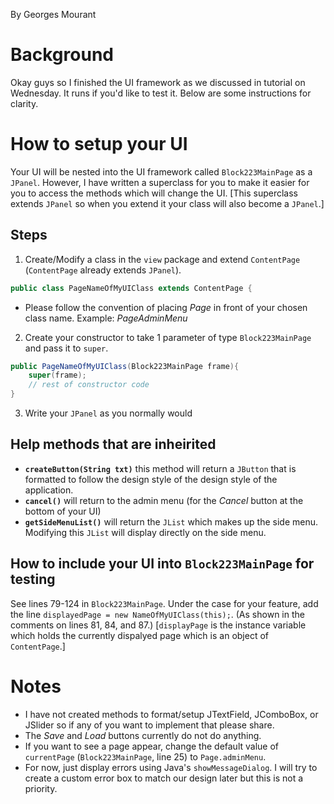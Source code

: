 By Georges Mourant

# Background

Okay guys so I finished the UI framework as we discussed in tutorial on Wednesday.
It runs if you'd like to test it. Below are some instructions for clarity.

# How to setup your UI
Your UI will be nested into the UI framework called `Block223MainPage` as a `JPanel`.
However, I have written a superclass for you to make it easier for you to access the methods
which will change the UI. [This superclass extends `JPanel` so when you extend it your class
will also become a `JPanel`.]

## Steps
1. Create/Modify a class in the `view` package and extend `ContentPage` (`ContentPage` already extends `JPanel`).

``` java
public class PageNameOfMyUIClass extends ContentPage {
```

- Please follow the convention of placing *Page* in front of your chosen class name.
Example: *PageAdminMenu*

2. Create your constructor to take 1 parameter of type `Block223MainPage` and pass it to `super`.

``` java
public PageNameOfMyUIClass(Block223MainPage frame){
    super(frame);
    // rest of constructor code
}
```

3. Write your `JPanel` as you normally would

## Help methods that are inheirited
- **`createButton(String txt)`** this method will return a `JButton` that is formatted 
to follow the design style of the design style of the application.
- **`cancel()`** will return to the admin menu (for the *Cancel* button at the bottom of your UI)
- **`getSideMenuList()`** will return the `JList` which makes up the side menu.
Modifying this `JList` will display directly on the side menu.

## How to include your UI into `Block223MainPage` for testing
See lines 79-124 in `Block223MainPage`.
Under the case for your feature, add the line `displayedPage = new NameOfMyUIClass(this);`.
(As shown in the comments on lines 81, 84, and 87.)
[`displayPage` is the instance variable which holds the currently dispalyed page 
which is an object of `ContentPage`.]

# Notes
- I have not created methods to format/setup JTextField, JComboBox, or JSlider so if any of you want to
implement that please share.
- The *Save* and *Load* buttons currently do not do anything.
- If you want to see a page appear, change the default value of `currentPage` (`Block223MainPage`, line 25) to `Page.adminMenu`.
- For now, just display errors using Java's `showMessageDialog`. I will try to create a custom error box
to match our design later but this is not a priority.